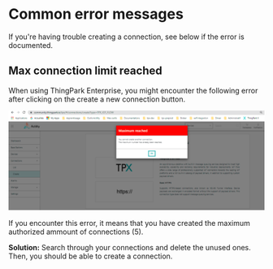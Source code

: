 # Common error messages

If you're having trouble creating a connection, see below if the error is documented.

## Max connection limit reached

When using ThingPark Enterprise, you might encounter the following error after clicking on the create a new connection button.

![max_connections](./images/max_connections.png)

If you encounter this error, it means that you have created the maximum authorized ammount of connections (5).

**Solution:** Search through your connections and delete the unused ones. Then, you should be able to create a connection.

